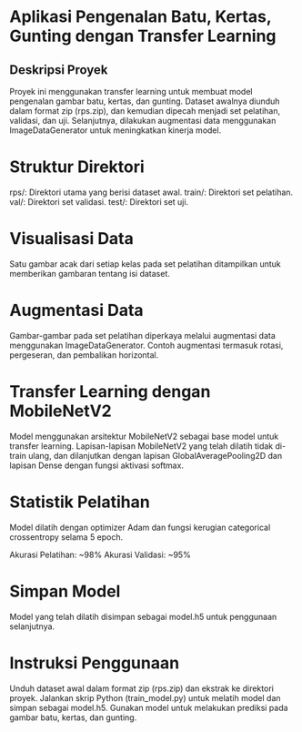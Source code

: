 # Aplikasi Pengenalan Batu, Kertas, Gunting dengan Transfer Learning
## Deskripsi Proyek
Proyek ini menggunakan transfer learning untuk membuat model pengenalan gambar batu, kertas, dan gunting. Dataset awalnya diunduh dalam format zip (rps.zip), dan kemudian dipecah menjadi set pelatihan, validasi, dan uji. Selanjutnya, dilakukan augmentasi data menggunakan ImageDataGenerator untuk meningkatkan kinerja model.

# Struktur Direktori
rps/: Direktori utama yang berisi dataset awal.
train/: Direktori set pelatihan.
val/: Direktori set validasi.
test/: Direktori set uji.
# Visualisasi Data
Satu gambar acak dari setiap kelas pada set pelatihan ditampilkan untuk memberikan gambaran tentang isi dataset.




# Augmentasi Data
Gambar-gambar pada set pelatihan diperkaya melalui augmentasi data menggunakan ImageDataGenerator. Contoh augmentasi termasuk rotasi, pergeseran, dan pembalikan horizontal.




# Transfer Learning dengan MobileNetV2
Model menggunakan arsitektur MobileNetV2 sebagai base model untuk transfer learning. Lapisan-lapisan MobileNetV2 yang telah dilatih tidak di-train ulang, dan dilanjutkan dengan lapisan GlobalAveragePooling2D dan lapisan Dense dengan fungsi aktivasi softmax.

# Statistik Pelatihan
Model dilatih dengan optimizer Adam dan fungsi kerugian categorical crossentropy selama 5 epoch.

Akurasi Pelatihan: ~98%
Akurasi Validasi: ~95%
# Simpan Model
Model yang telah dilatih disimpan sebagai model.h5 untuk penggunaan selanjutnya.

# Instruksi Penggunaan
Unduh dataset awal dalam format zip (rps.zip) dan ekstrak ke direktori proyek.
Jalankan skrip Python (train_model.py) untuk melatih model dan simpan sebagai model.h5.
Gunakan model untuk melakukan prediksi pada gambar batu, kertas, dan gunting.

